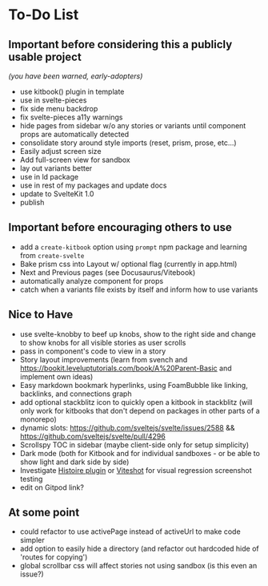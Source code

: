 # To-Do List

## Important before considering this a publicly usable project
*(you have been warned, early-adopters)*

- use kitbook() plugin in template
- use in svelte-pieces
- fix side menu backdrop
- fix svelte-pieces a11y warnings
- hide pages from sidebar w/o any stories or variants until component props are automatically detected
- consolidate story around style imports (reset, prism, prose, etc...)
- Easily adjust screen size
- Add full-screen view for sandbox
- lay out variants better
- use in ld package
- use in rest of my packages and update docs 
- update to SvelteKit 1.0
- publish

## Important before encouraging others to use
- add a `create-kitbook` option using `prompt` npm package and learning from `create-svelte`
- Bake prism css into Layout w/ optional flag (currently in app.html)
- Next and Previous pages (see Docusaurus/Vitebook)
- automatically analyze component for props
- catch when a variants file exists by itself and inform how to use variants

## Nice to Have
- use svelte-knobby to beef up knobs, show to the right side and change to show knobs for all visible stories as user scrolls
- pass in component's code to view in a story
- Story layout improvements (learn from svench and https://bookit.leveluptutorials.com/book/A%20Parent-Basic and implement own ideas)
- Easy markdown bookmark hyperlinks, using FoamBubble like linking, backlinks, and connections graph
- add optional stackblitz icon to quickly open a kitbook in stackblitz (will only work for kitbooks that don't depend on packages in other parts of a monorepo) 
- dynamic slots: https://github.com/sveltejs/svelte/issues/2588 && https://github.com/sveltejs/svelte/pull/4296
- Scrollspy TOC in sidebar (maybe client-side only for setup simplicity)
- Dark mode (both for Kitbook and for individual sandboxes - or be able to show light and dark side by side)
- Investigate [Histoire plugin](https://github.com/histoire-dev/histoire/tree/main/packages/histoire-plugin-screenshot) or [Viteshot](https://viteshot.com/) for visual regression screenshot testing
- edit on Gitpod link?

## At some point
- could refactor to use activePage instead of activeUrl to make code simpler
- add option to easily hide a directory (and refactor out hardcoded hide of 'routes for copying')
- global scrollbar css will affect stories not using sandbox (is this even an issue?)

